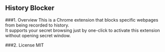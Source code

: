 History Blocker
---------------
###1. Overview
This is a Chrome extension that blocks specific webpages from being recorded to history.  
It supports your secret browsing just by one-click to activate this extension without opening secret window.

###2. License
MIT